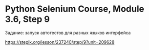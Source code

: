 # Python Selenium Course, Module 3.6, Step 9
Задание: запуск автотестов для разных языков интерфейса

https://stepik.org/lesson/237240/step/9?unit=209628